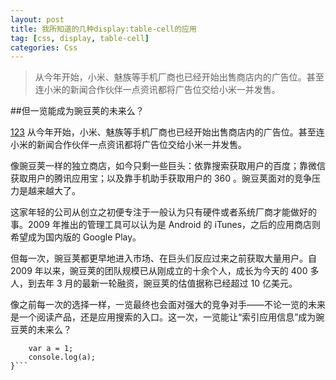 ```yaml
---
layout: post
title: 我所知道的几种display:table-cell的应用
tag: [css, display, table-cell]
categories: Css
---
```


> 从今年开始，小米、魅族等手机厂商也已经开始出售商店内的广告位。甚至连小米的新闻合作伙伴一点资讯都将广告位交给小米一并发售。


##但一览能成为豌豆荚的未来么？

[123](http:baidu.com)
从今年开始，小米、魅族等手机厂商也已经开始出售商店内的广告位。甚至连小米的新闻合作伙伴一点资讯都将广告位交给小米一并发售。

像豌豆荚一样的独立商店，如今只剩一些巨头：依靠搜索获取用户的百度；靠微信获取用户的腾讯应用宝；以及靠手机助手获取用户的 360 。豌豆荚面对的竞争压力是越来越大了。

这家年轻的公司从创立之初便专注于一般认为只有硬件或者系统厂商才能做好的事。2009 年推出的管理工具可以认为是 Android 的 iTunes，之后的应用商店则希望成为国内版的 Google Play。

但每一次，豌豆荚都更早地进入市场、在巨头们反应过来之前获取大量用户。自 2009 年以来，豌豆荚的团队规模已从刚成立的十余个人，成长为今天的 400 多人，到去年 3 月的最新一轮融资，豌豆荚的估值据称已经超过 10 亿美元。

像之前每一次的选择一样，一览最终也会面对强大的竞争对手——不论一览的未来是一个阅读产品，还是应用搜索的入口。这一次，一览能让“索引应用信息”成为豌豆荚的未来么？

```function func () {
	var a = 1;
	console.log(a);
}```